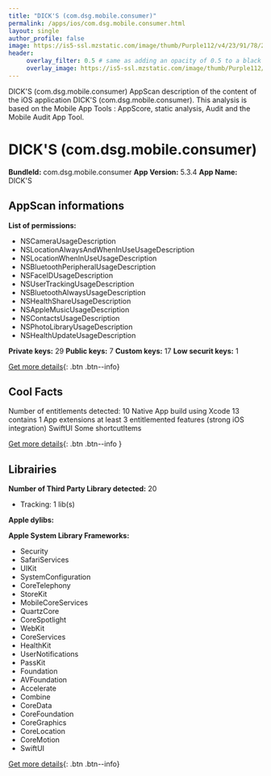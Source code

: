 ```yaml
---
title: "DICK'S (com.dsg.mobile.consumer)"
permalink: /apps/ios/com.dsg.mobile.consumer.html
layout: single
author_profile: false
image: https://is5-ssl.mzstatic.com/image/thumb/Purple112/v4/23/91/78/239178ae-4cc0-e2d6-454b-ff3fc6037a7f/AppIcon-0-1x_U007emarketing-0-5-0-sRGB-85-220.png/512x512bb.jpg
header: 
     overlay_filter: 0.5 # same as adding an opacity of 0.5 to a black background
     overlay_image: https://is5-ssl.mzstatic.com/image/thumb/Purple112/v4/23/91/78/239178ae-4cc0-e2d6-454b-ff3fc6037a7f/AppIcon-0-1x_U007emarketing-0-5-0-sRGB-85-220.png/512x512bb.jpg
---
```

DICK'S (com.dsg.mobile.consumer) AppScan description of the content of the iOS application DICK'S (com.dsg.mobile.consumer). This analysis is based on the Mobile App Tools : AppScore, static analysis, Audit and the Mobile Audit App Tool.

# DICK'S (com.dsg.mobile.consumer)

**BundleId:** com.dsg.mobile.consumer
**App Version:** 5.3.4
**App Name:** DICK'S


## AppScan informations 

**List of permissions:** 
- NSCameraUsageDescription
- NSLocationAlwaysAndWhenInUseUsageDescription
- NSLocationWhenInUseUsageDescription
- NSBluetoothPeripheralUsageDescription
- NSFaceIDUsageDescription
- NSUserTrackingUsageDescription
- NSBluetoothAlwaysUsageDescription
- NSHealthShareUsageDescription
- NSAppleMusicUsageDescription
- NSContactsUsageDescription
- NSPhotoLibraryUsageDescription
- NSHealthUpdateUsageDescription
  
  
**Private keys:** 29
**Public keys:** 7
**Custom keys:** 17
**Low securit keys:** 1
  
[Get more details](/pricing.html){: .btn .btn--info}

## Cool Facts

Number of entitlements detected: 10
Native App
build using Xcode 13
contains 1 App extensions
at least 3 entitlemented features (strong iOS integration)
SwiftUI
Some shortcutItems 
  
[Get more details](/pricing.html){: .btn .btn--info }

## Librairies 
**Number of Third Party Library detected:** 20
- Tracking: 1 lib(s)


**Apple dylibs:**


**Apple System Library Frameworks:**
- Security
- SafariServices
- UIKit
- SystemConfiguration
- CoreTelephony
- StoreKit
- MobileCoreServices
- QuartzCore
- CoreSpotlight
- WebKit
- CoreServices
- HealthKit
- UserNotifications
- PassKit
- Foundation
- AVFoundation
- Accelerate
- Combine
- CoreData
- CoreFoundation
- CoreGraphics
- CoreLocation
- CoreMotion
- SwiftUI


  
[Get more details](/pricing.html){: .btn .btn--info}


